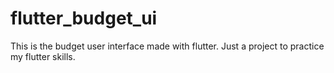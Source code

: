 # flutter_budget_ui

This is the budget user interface made with flutter. Just a project to practice my flutter skills.

